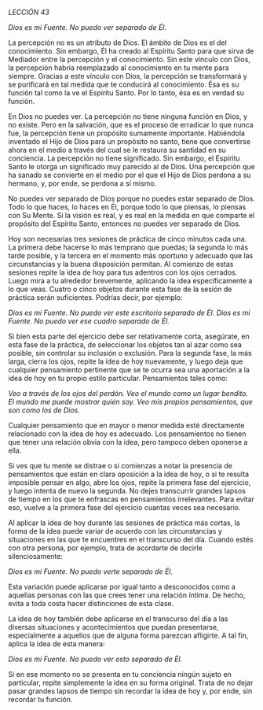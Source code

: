 *LECCIÓN 43*

*Dios es mi Fuente. No puedo ver separado de Él.*

La percepción no es un atributo de Dios. El ámbito de Dios es el del conocimiento. Sin embargo, Él ha creado al Espíritu Santo para que sirva de Mediador entre la percepción y el conocimiento. Sin este vínculo con Dios, la percepción habría reemplazado al conocimiento en tu mente para siempre. Gracias a este vínculo con Dios, la percepción se transformará y se purificará en tal medida que te conducirá al conocimiento. Ésa es su función tal como la ve el Espíritu Santo. Por lo tanto, ésa es en verdad su función.

En Dios no puedes ver. La percepción no tiene ninguna función en Dios, y no existe. Pero en la salvación, que es el proceso de erradicar lo que nunca fue, la percepción tiene un propósito sumamente importante. Habiéndola inventado el Hijo de Dios para un propósito no santo, tiene que convertirse ahora en el medio a través del cual se le restaura su santidad en su conciencia. La percepción no tiene significado. Sin embargo, el Espíritu Santo le otorga un significado muy parecido al de Dios. Una percepción que ha sanado se convierte en el medio por el que el Hijo de Dios perdona a su hermano, y, por ende, se perdona a sí mismo.

No puedes ver separado de Dios porque no puedes estar separado de Dios. Todo lo que haces, lo haces en Él, porque todo lo que piensas, lo piensas con Su Mente. Si la visión es real, y es real en la medida en que comparte el propósito del Espíritu Santo, entonces no puedes ver separado de Dios.

Hoy son necesarias tres sesiones de práctica de cinco minutos cada una. La primera debe hacerse lo más temprano que puedas; la segunda lo más tarde posible, y la tercera en el momento más oportuno y adecuado que las circunstancias y la buena disposición permitan. Al comienzo de estas sesiones repite la idea de hoy para tus adentros con los ojos cerrados. Luego mira a tu alrededor brevemente, aplicando la idea específicamente a lo que veas. Cuatro o cinco objetos durante esta fase de la sesión de práctica serán suficientes. Podrías decir, por ejemplo:

_Dios es mi Fuente. No puedo ver este escritorio separado de Él._
_Dios es mi Fuente. No puedo ver ese cuadro separado de Él._

Si bien esta parte del ejercicio debe ser relativamente corta, asegúrate, en esta fase de la práctica, de seleccionar los objetos tan al azar como sea posible, sin controlar su inclusión o exclusión. Para la segunda fase, la más larga, cierra los ojos, repite la idea de hoy nuevamente, y luego deja que cualquier pensamiento pertinente que se te ocurra sea una aportación a la idea de hoy en tu propio estilo particular. Pensamientos tales como:

_Veo a través de los ojos del perdón._
_Veo el mundo como un lugar bendito._
_El mundo me puede mostrar quién soy._
_Veo mis propios pensamientos, que son como los de Dios._

Cualquier pensamiento que en mayor o menor medida esté directamente relacionado con la idea de hoy es adecuado. Los pensamientos no tienen que tener una relación obvia con la idea, pero tampoco deben oponerse a ella.

Si ves que tu mente se distrae o si comienzas a notar la presencia de pensamientos que están en clara oposición a la idea de hoy, o si te resulta imposible pensar en algo, abre los ojos, repite la primera fase del ejercicio, y luego intenta de nuevo la segunda. No dejes transcurrir grandes lapsos de tiempo en los que te enfrascas en pensamientos irrelevantes. Para evitar eso, vuelve a la primera fase del ejercicio cuantas veces sea necesario.

Al aplicar la idea de hoy durante las sesiones de práctica más cortas, la forma de la idea puede variar de acuerdo con las circunstancias y situaciones en las que te encuentres en el transcurso del día. Cuando estés con otra persona, por ejemplo, trata de acordarte de decirle silenciosamente:

_Dios es mi Fuente. No puedo verte separado de Él._

Esta variación puede aplicarse por igual tanto a desconocidos como a aquellas personas con las que crees tener una relación íntima. De hecho, evita a toda costa hacer distinciones de esta clase.

La idea de hoy también debe aplicarse en el transcurso del día a las diversas situaciones y acontecimientos que puedan presentarse, especialmente a aquellos que de alguna forma parezcan afligirte. A tal fin, aplica la idea de esta manera:

_Dios es mi Fuente. No puedo ver esto separado de Él._

Si en ese momento no se presenta en tu conciencia ningún sujeto en particular, repite simplemente la idea en su forma original. Trata de no dejar pasar grandes lapsos de tiempo sin recordar la idea de hoy y, por ende, sin recordar tu función.